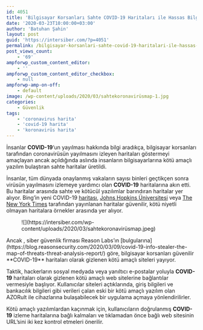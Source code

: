 ```yaml
---
id: 4051
title: 'Bilgisayar Korsanları Sahte COVID-19 Haritaları ile Hassas Bilgilere Erişiyor'
date: '2020-03-23T10:00:00+03:00'
author: 'Batuhan Şahin'
layout: post
guid: 'https://intersiber.com/?p=4051'
permalink: /bilgisayar-korsanlari-sahte-covid-19-haritalari-ile-hassas-bilgilere-erisiyor/
post_views_count:
    - '69'
ampforwp_custom_content_editor:
    - ''
ampforwp_custom_content_editor_checkbox:
    - null
ampforwp-amp-on-off:
    - default
image: /wp-content/uploads/2020/03/sahtekoronavirüsmap-1.jpg
categories:
    - Güvenlik
tags:
    - 'coronavirus harita'
    - 'covid-19 harita'
    - 'koronavirüs harita'
---
```


İnsanlar **COVID-19**‘un yayılması hakkında bilgi aradıkça, bilgisayar korsanları tarafından coronavirüsün yayılmasını izleyen haritaları göstermeyi amaçlayan ancak açıldığında aslında insanların bilgisayarlarına kötü amaçlı yazılım bulaştıran sahte haritalar üretildi.

İnsanlar, tüm dünyada onaylanmış vakaların sayısı binleri geçtikçen sonra virüsün yayılmasını izlemeye yardımcı olan **COVID-19** haritalarına akın etti. Bu haritalar arasında sahte ve kötücül yazılımlar barındıran haritalar yer alıyor. Bing’in yeni COVID-19 [haritası](https://intersiber.com/bing-yeni-covid-19-haritasi-kullanicilarin-dunyadaki-virusu-izlemesini-sagliyor/), [Johns Hopkins Üniversitesi](https://gisanddata.maps.arcgis.com/apps/opsdashboard/index.html#/bda7594740fd40299423467b48e9ecf6) veya [The New York Times](https://www.nytimes.com/interactive/2020/world/coronavirus-maps.html?action=click&pgtype=Article&state=default&module=styln-coronavirus-us&variant=show&region=TOP_BANNER&context=storyline_menu#us) tarafından yayınlanan haritalar güvenilir, kötü niyetli olmayan haritalara örnekler arasında yer alıyor.

<figure class="wp-block-image size-full">![](https://intersiber.com/wp-content/uploads/2020/03/sahtekoronavirüsmap.jpeg)</figure>Ancak , siber güvenlik firması Reason Labs’ın [bulgularına](https://blog.reasonsecurity.com/2020/03/09/covid-19-info-stealer-the-map-of-threats-threat-analysis-report/) göre, bilgisayar korsanları güvenilir **COVID-19** haritaları olarak gizlenen kötü amaçlı siteleri yayıyor.

Taktik, hackerların sosyal medyada veya yanıltıcı e-postalar yoluyla **COVID-19** haritaları olarak gizlenen kötü amaçlı web sitelerine bağlantılar vermesiyle başlıyor. Kullanıcılar siteleri açtıklarında, giriş bilgileri ve bankacılık bilgileri gibi verileri çalan eski bir kötü amaçlı yazılım olan AZORult ile cihazlarına bulaşabilecek bir uygulama açmaya yönlendirilirler.

Kötü amaçlı yazılımlardan kaçınmak için, kullanıcıların doğrulanmış **COVID-19** izleme haritalarına bağlı kalmaları ve tıklamadan önce bağlı web sitesinin URL’sini iki kez kontrol etmeleri önerilir.